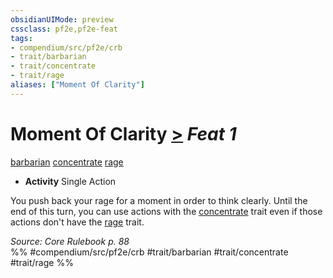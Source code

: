 ```yaml
---
obsidianUIMode: preview
cssclass: pf2e,pf2e-feat
tags:
- compendium/src/pf2e/crb
- trait/barbarian
- trait/concentrate
- trait/rage
aliases: ["Moment Of Clarity"]
---
```

# Moment Of Clarity  [>](../../rules/core-rulebook/chapter-9-playing-the-game.md#Actions "Single Action") *Feat 1*  
[barbarian](../../rules/traits/barbarian.md)  [concentrate](../../rules/traits/concentrate.md)  [rage](../../rules/traits/rage.md)  

- **Activity** Single Action

You push back your rage for a moment in order to think clearly. Until the end of this turn, you can use actions with the [concentrate](../../rules/traits/concentrate.md) trait even if those actions don't have the [rage](../../rules/traits/rage.md) trait.

*Source: Core Rulebook p. 88*  
%% #compendium/src/pf2e/crb #trait/barbarian #trait/concentrate #trait/rage %%